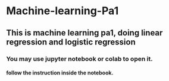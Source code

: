 # Machine-learning-Pa1
## This is machine learning pa1, doing linear regression and logistic regression
### You may use jupyter notebook or colab to open it.
#### follow the instruction inside the notebook.
